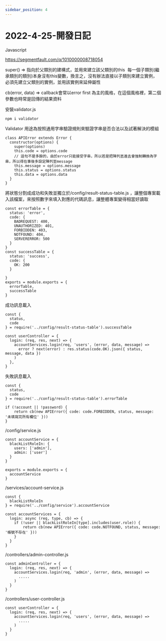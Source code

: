```yaml
---
sidebar_position: 4
---
```


# 2022-4-25-開發日記


Javascript 

https://segmentfault.com/q/1010000008718054

super() => 指向於父類別的建構式，並用來建立該父類別的this 
每一個子類別(繼承類別的類別)本身沒有this變數，換言之，沒有辦法直接以子類別來建立實例，必須先建立父類別的實例，並用該實例來延伸屬性


cb(error, data) => callback會常以error first 為主的風格，在這個風格裡，第二個參數也時常是回傳的結果資料


安裝validator.js 
```
npm i validator
```
Validator 用途為按照通用字串驗證規則來驗證字串是否合法以及試著解決的模組



```
class APIError extends Error {
  constructor(options) {
    super(options)
    this.code = options.code
    // 這句不是多餘的，由於error只能接受字串，所以若是把陣列丟進去會強制轉換為字串，所以得在事後多設定陣列至message
    this.message = options.message
    this.status = options.status
    this.data = options.data
  }
}
```



將狀態分割成成功和失敗並獨立於/config/result-status-table.js ，讓整個專案載入該檔案，來按照數字來填入對應的代碼訊息，讓整體專案變得相當好讀取

```
const errorTable = {
  status: 'error',
  code: {
    BADREQUEST: 400,
    UNAUTHORIZED: 401,
    FORBIDDEN: 403,
    NOTFOUND: 404,
    SERVERERROR: 500
  }
}
const successTable = {
  status: 'success',
  code: {
    OK: 200
  }

}
exports = module.exports = {
  errorTable,
  successTable
}
```

成功訊息載入
```
const {
  status,
  code
} = require('../config/result-status-table').successTable

const userController = {
  login: (req, res, next) => {
    accountServices.login(req, 'users', (error, data, message) =>
      error ? next(error) : res.status(code.OK).json({ status, message, data })
    )
  },
}
```

失敗訊息載入
```
const {
  status,
  code
} = require('../config/result-status-table').errorTable

if (!account || !password) {
    return cb(new APIError({ code: code.FORBIDDEN, status, message: '未填寫完所有欄位' }))
}
```

/config/service.js
```
const accountService = {
  blackListRoleIn: {
    users: ['admin'],
    admin: ['user']
  }
}

exports = module.exports = {
  accountService
}
```


/services/account-service.js
```
const {
  blackListRoleIn
} = require('../config/service').accountService

const accountServices = {
  login: async (req, type, cb) => {
    if (!user || blackListRoleIn[type].includes(user.role)) {
        return cb(new APIError({ code: code.NOTFOUND, status, message: '帳號不存在' }))
    }
  }
}
```



/controllers/admin-controller.js
```
const adminController = {
  login: (req, res, next) => {
    accountServices.login(req, 'admin', (error, data, message) =>
      .....
    )
  }
}
```

/controllers/user-controller.js
```
const userController = {
  login: (req, res, next) => {
    accountServices.login(req, 'users', (error, data, message) =>
      .....
    )
  }
}
```